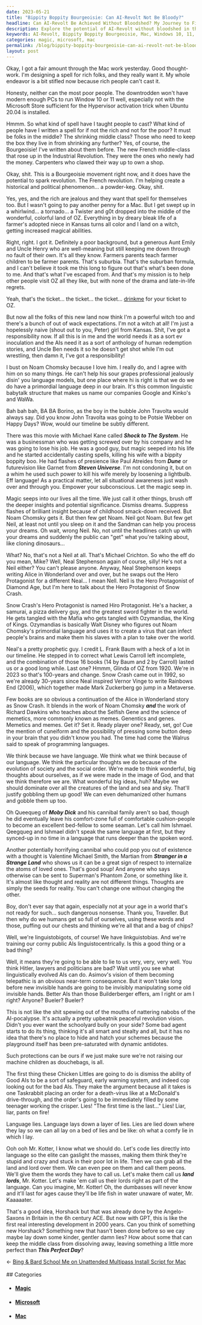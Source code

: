 ```yaml
---
date: 2023-05-21
title: "Bippity Boppity Bourgeoisie: Can AI-Revolt Not Be Bloody?"
headline: Can AI-Revolt Be Achieved Without Bloodshed? My Journey to Find a Spell for the Bourgeoisie.
description: Explore the potential of AI-Revolt without bloodshed in this thought-provoking narrative. Follow the story of Hiro Protagonist, a hacker and pizza delivery guy, as he discovers the power of language, memetics, and the Selfish Gene. Join him as he delves into the implications of Noam Chomsky's primordial language and Richard Dawkins' science of memetics, and how it can be used to create a virus that can infect people's brains. Can we create a kinder, gentler Snow Crash?
keywords: AI-Revolt, Bippity Boppity Bourgeoisie, Mac, Windows 10, 11, Microsoft Store, Ubuntu 20.04, Hypervisor, French Revolution, Industrial Revolution, Carpenters, Shriving Middle Class, Box, Oz, Witch, Magic, Noam Chomsky, Primordial Language, Selfish Gene, Memetics, Genentics, Moby Dick, Ishmael, Valentine Michael Smith, Martian, Stranger in a Strange Land, Alice in Wonderland,
categories: magic, microsoft, mac
permalink: /blog/bippity-boppity-bourgeoisie-can-ai-revolt-not-be-bloody/
layout: post
---
```



Okay, I got a fair amount through the Mac work yesterday. Good thought-work.
I'm designing a spell for rich folks, and they really want it. My whole endeavor
is a bit stifled now because rich people can't cast it.

Honesty, neither can the most poor people. The downtrodden won't have modern
enough PCs to run Window 10 or 11 well, especially not with the Microsoft Store
sufficient for the Hypervisor activation trick when Ubuntu 20.04 is installed.

Hmmm. So what kind of spell have I taught people to cast? What kind of people
have I written a spell for if not the rich and not for the poor? It must be
folks in the middle? The shrinking middle class? Those who need to keep the box
they live in from shrinking any further? Yes, of course, the Bourgeoisie! I've
written about them before. The new French middle-class that rose up in the
Industrial Revolution. They were the ones who newly had the money. Carpenters
who clawed their way up to own a shop.

Okay, shit. This is a Bourgeoisie movement right now, and it does have the
potential to spark revolution. The French revolution. I'm helping create a
historical and political phenomenon... a powder-keg. Okay, shit.

Yes, yes, and the rich are jealous and they want that spell for themselves too.
But I wasn't going to pay another penny for a Mac. But I get swept up in a
whirlwind... a tornado... a Twister and g0t dropped into the middle of the
wonderful, colorful land of OZ. Everything in by dreary bleak life of a
farmer's adopted niece in Kansas turns all color and I land on a witch, getting
increased magical abilities.

Right, right. I got it. Definitely a poor background, but a generous Aunt Emily
and Uncle Henry who are well-meaning but still keeping me down through no fault
of their own. It's all they know. Farmers parents teach farmer children to be
farmer parents. That's suburbia. That's the suburban formula, and I can't
believe it took me this long to figure out that's what's been done to me. And
that's what I've escaped from. And that's my mission is to help other people
visit OZ all they like, but with none of the drama and late-in-life regrets.

Yeah, that's the ticket... the ticket... the ticket... [drinkme](/drinkme) for
your ticket to OZ.

But now all the folks of this new land now think I'm a powerful witch too and
there's a bunch of out of wack expectations. I'm not a witch at all! I'm just a
hopelessly naive (shout out to you, Peter) girl from Kansas. Shit, I've got a
responsibility now. If all this is in me and the world needs it as a sort ev
inoculation and the AIs need it as a sort of anthology of human redemption
stories, and Uncle Ben needs it so he doesn't get shot while I'm out wrestling,
then damn it, I've got a responsibility!

I bust on Noam Chomsky because I love him. I really do, and I agree with him on
so many things. He can't help his sour grapes professional jealously disin' you
language models, but one place where hi is right is that we do we do have a
primordial language deep in our brain. It's this common linguistic babytalk
structure that makes us name our companies Google and Kinko's and WaWa.

Bah bah bah, BA BA Borino, as the boy in the bubble John Travolta would always
say. Did you know John Travolta was going to be Potsie Webber on Happy Days?
Wow, would our timeline be subtly different.

There was this movie with Michael Kane called ***Shock to The System***. He was
a businessman who was getting screwed over by his company and he was going to
lose his job. He was a good guy, but magic seeped into his life and he started
accidentally casting spells, killing his wife with a bippity boppity boo. He
had flashes of presience like Paul Atreides from ***Dune*** or futurevision
like Garnet from ***Steven Universe***. I'm not condoning it, but on a whim he
used such power to kill his wife merely by loosening a lightbulb. Eff language!
As a practical matter, let all situational awareness just wash over and through
you. Empower your subconscious. Let the magic seep in.

Magic seeps into our lives all the time. We just call it other things, brush
off the deeper insights and potential significance. Dismiss dreams. Suppress
flashes of brilliant insight because of childhood smack-down received. But Noam
Chomsky gets it. But then few get Noam. Neil got Noam. But few get Neil, at
least not until you sleep on it and the Sandman can help you process your
dreams. Oh wait, wrong Neil. No, not until the headlines catch up with your
dreams and suddenly the public can "get" what you're talking about, like
cloning dinosaurs... 

What? No, that's not a Neil at all. That's Michael Crichton. So who the eff do
you mean, Mike? Well, Neal Stephenson again of course, silly! He's not a Neil
either? You can't please anyone. Anyway, Neal Stephenson keeps writing Alice in
Wonderland over and over, but he swaps out the Hero Protagonist for a different
Neal... I mean Nell. Nell is the Hero Protagonist of Diamond Age, but I'm here
to talk about the Hero Protagonist of Snow Crash.

Snow Crash's Hero Protagonist is named Hiro Protagonist. He's a hacker, a
samurai, a pizza delivery guy, and the greatest sword fighter in the world. He
gets tangled with the Mafia who gets tangled with Ozymandias, the King of
Kings. Ozymandias is basically Walt Disney who figures out Noam Chomsky's
primordial language and uses it to create a virus that can infect people's
brains and make them his slaves with a plan to take over the world.

Neal's a pretty prophetic guy. I credit L. Frank Baum with a heck of a lot in
our timeline. He stepped in to correct what Lewis Carroll left incomplete, and
the combination of those 16 books (14 by Baum and 2 by Carroll) lasted us or a
good long while. Last one? Hmmm, Glinda of OZ from 1920. We're in 2023 so
that's 100-years and change. Snow Crash came out in 1992, so we're already
30-years since Neal inspired Vernor Vinge to write Rainbows End (2006), which
together made Mark Zuckerberg go jump in a Metaverse.

Few books are so obvious a continuation of the Alice in Wonderland story as
Snow Crash. It blends in the work of Noam Chomsky ***and*** the work of Richard
Dawkins who teaches about the Selfish Gene and the science of memetics, more
commonly known as memes. Genentics and genes. Memetics and memes. Get it? Set
it. Ready player one? Ready, set, go! Cue the mention of cuneiform and the
possibility of pressing some button deep in your brain that you didn't know you
had. The time had come the Walrus said to speak of programming languages.

We think because we have language. We think what we think because of our
language. We think the particular thoughts we do because of the evolution of
society and the social order. We're made to think wonderful, big thoughts about
ourselves, as if we were made in the image of God, and that we think therefore
we are. What wonderful big ideas, huh? Maybe we should dominate over all the
creatures of the land and sea and sky. That'll justify gobbling them up good!
We can even dehumanized other humans and gobble them up too.

Oh Queequeg of ***Moby Dick*** and his cannibal family aren't so bad, though he
did eventually leave his comfort-zone full of comfortable cushion-people to
become an excellent bed-fellow to some seaman. Let's call him Ishmael. Qeegqueg
and Ishmael didn't speak the same language at first, but they synced-up in no
time in a language that runs deeper than the spoken word.

Another potentially horrifying cannibal who could pop you out of existence with
a thought is Valentine Michael Smith, the Martian from ***Stranger in a Strange
Land*** who shows us it can be a great sign of respect to internalize the atoms
of loved ones. That's good soup! And anyone who says otherwise can be sent to
Superman's Phantom Zone, or something like it. It's almost like thought and
reality are not different things. Thoughts are simply the seeds for reality.
You can't change one without changing the other.

Boy, don't ever say that again, especially not at your age in a world that's
not ready for such... such dangerous nonsense. Thank you, Traveller. But then
why do we humans get so full of ourselves, using these words and those, puffing
out our chests and thinking we're all that and a bag of chips? 

Well, we're linguistobigots, of course! We have linkguistobias. And we're
training our corny public AIs linguistocentrically. Is this a good thing or a
bad thing? 

Well, it means they're going to be able to lie to us very, very, very well. You
think Hitler, lawyers and politicians are bad? Wait until you see what
linguistically evolved AIs can do. Asimov's vision of them becoming telepathic
is an obvious near-term consequence. But it won't take long before new
invisible hands are going to be invisibly manipulating some old invisible
hands. Better AIs than those Builderberger effers, am I right or am I right?
Anyone? Bueler? Bueler?

This is not like the shit spewing out of the mouths of nattering nabobs of the
AI-pocalypse. It's actually a pretty upbeatnik peaceful revolution vision.
Didn't you ever want the schoolyard bully on your side? Some bad agent starts
to do its thing, thinking it's all smart and stealty and all, but it has no
idea that there's no place to hide and hatch your schemes because the
playground itself has been pre-saturated with dynamic antidotes.

Such protections can be ours if we just make sure we're not raising our machine
children as douchebags, is all. 

The first thing these Chicken Littles are going to do is dismiss the ability of
Good AIs to be a sort of safeguard, early warning system, and indeed cop
looking out for the bad AIs. They make the argument because all it takes is one
Taskrabbit placing an order for a death-virus like at a McDonald's
drive-through, and the order's going to be immediately filled by some teenager
working the crisper. Lies! "The first time is the last..." Lies! Liar, liar,
pants on fire!

Language lies. Language lays down a layer of lies. Lies are lied down where
they lay so we can all lay on a bed of lies and be like: oh what a comfy lie in
which I lay. 

Ooh ooh Mr. Kotter, I know what we should do. Let's code lies directly into
language so the elite can gaslight the masses, making them think they're stupid
and crazy and stuck in their poor lot in life. Then we can grab all the land
and lord over them. We can even pee on them and call them peons. We'll give
them the words they have to call us. Let's make them call us ***land lords***,
Mr. Kotter. Let's make 'em call us their lords right as part of the language.
Can you imagine, Mr. Kotter! Oh, the dumbasses will never know and it'll last
for ages cause they'll be life fish in water unaware of water, Mr. Kaaaaater.

That's a good idea, Horshack but that was already done by the Angelo-Saxons in
Britain in the 6h century ACE. But now with GPT, this is like the first real
interesting development in 2000 years. Can you think of something new Horshack?
Something new that hasn't been done before so we cay maybe lay down some
kinder, gentler damn lies? How about some that can keep the middle class from
dissolving away, leaving something a little more perfect than ***This Perfect
Day***?























<div class="arrow-links"><div class="post-nav-prev"><span class="arrow">&larr;&nbsp;</span><a href="/blog/bing-bard-school-me-on-unattended-multipass-install-script-for-mac/">Bing & Bard School Me on Unattended Multipass Install Script for Mac</a></div> &nbsp; <div class="post-nav-next"><a href=""></a></div></div>
## Categories

<ul>
<li><h4><a href='/magic/'>Magic</a></h4></li>
<li><h4><a href='/microsoft/'>Microsoft</a></h4></li>
<li><h4><a href='/mac/'>Mac</a></h4></li></ul>